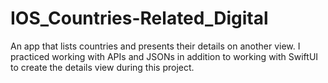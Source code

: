 # IOS_Countries-Related_Digital
An app that lists countries and presents their details on another view. I practiced working with APIs and JSONs in addition to working with SwiftUI to create the details view during this project. 
